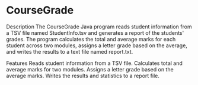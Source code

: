 # CourseGrade

Description
The CourseGrade Java program reads student information from a TSV file named StudentInfo.tsv and generates a report of the students' grades. The program calculates the total and average marks for each student across two modules, assigns a letter grade based on the average, and writes the results to a text file named report.txt.

Features
Reads student information from a TSV file.
Calculates total and average marks for two modules.
Assigns a letter grade based on the average marks.
Writes the results and statistics to a report file.

